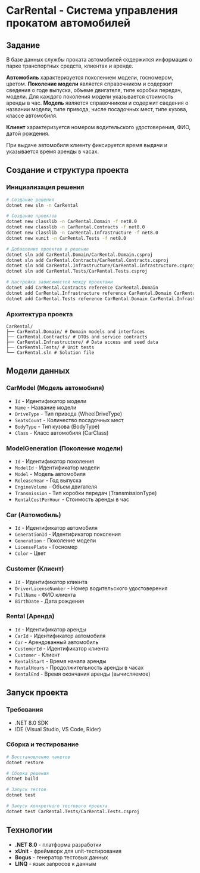 # CarRental - Система управления прокатом автомобилей

## Задание

В базе данных службы проката автомобилей содержится информация о парке транспортных средств, клиентах и аренде.

**Автомобиль** характеризуется поколением модели, госномером, цветом.
**Поколение модели** является справочником и содержит сведения о годе выпуска, объеме двигателя, типе коробки передач, модели. Для каждого поколения модели указывается стоимость аренды в час.
**Модель** является справочником и содержит сведения о названии модели, типе привода, числе посадочных мест, типе кузова, классе автомобиля.

**Клиент** характеризуется номером водительского удостоверения, ФИО, датой рождения.

При выдаче автомобиля клиенту фиксируется время выдачи и указывается время аренды в часах.

## Создание и структура проекта

### Инициализация решения
```bash
# Создание решения
dotnet new sln -n CarRental

# Создание проектов
dotnet new classlib -n CarRental.Domain -f net8.0
dotnet new classlib -n CarRental.Contracts -f net8.0
dotnet new classlib -n CarRental.Infrastructure -f net8.0
dotnet new xunit -n CarRental.Tests -f net8.0

# Добавление проектов в решение
dotnet sln add CarRental.Domain/CarRental.Domain.csproj
dotnet sln add CarRental.Contracts/CarRental.Contracts.csproj
dotnet sln add CarRental.Infrastructure/CarRental.Infrastructure.csproj
dotnet sln add CarRental.Tests/CarRental.Tests.csproj

# Настройка зависимостей между проектами
dotnet add CarRental.Contracts reference CarRental.Domain
dotnet add CarRental.Infrastructure reference CarRental.Domain CarRental.Contracts
dotnet add CarRental.Tests reference CarRental.Domain CarRental.Infrastructure
```

### Архитектура проекта

```
CarRental/
├── CarRental.Domain/ # Domain models and interfaces
├── CarRental.Contracts/ # DTOs and service contracts
├── CarRental.Infrastructure/ # Data access and seed data
├── CarRental.Tests/ # Unit tests
└── CarRental.sln # Solution file
```

## Модели данных

### CarModel (Модель автомобиля)
- `Id` - Идентификатор модели
- `Name` - Название модели
- `DriveType` - Тип привода (WheelDriveType)
- `SeatsCount` - Количество посадочных мест
- `BodyType` - Тип кузова (BodyType)
- `Class` - Класс автомобиля (CarClass)

### ModelGeneration (Поколение модели)
- `Id` - Идентификатор поколения
- `ModelId` - Идентификатор модели
- `Model` - Модель автомобиля
- `ReleaseYear` - Год выпуска
- `EngineVolume` - Объем двигателя
- `Transmission` - Тип коробки передач (TransmissionType)
- `RentalCostPerHour` - Стоимость аренды в час

### Car (Автомобиль)
- `Id` - Идентификатор автомобиля
- `GenerationId` - Идентификатор поколения
- `Generation` - Поколение модели
- `LicensePlate` - Госномер
- `Color` - Цвет

### Customer (Клиент)
- `Id` - Идентификатор клиента
- `DriverLicenseNumber` - Номер водительского удостоверения
- `FullName` - ФИО клиента
- `BirthDate` - Дата рождения

### Rental (Аренда)
- `Id` - Идентификатор аренды
- `CarId` - Идентификатор автомобиля
- `Car` - Арендованный автомобиль
- `CustomerId` - Идентификатор клиента
- `Customer` - Клиент
- `RentalStart` - Время начала аренды
- `RentalHours` - Продолжительность аренды в часах
- `RentalEnd` - Время окончания аренды (вычисляемое)

## Запуск проекта

### Требования
- .NET 8.0 SDK
- IDE (Visual Studio, VS Code, Rider)

### Сборка и тестирование
```bash
# Восстановление пакетов
dotnet restore

# Сборка решения
dotnet build

# Запуск тестов
dotnet test

# Запуск конкретного тестового проекта
dotnet test CarRental.Tests/CarRental.Tests.csproj
```

## Технологии

- **.NET 8.0** - платформа разработки
- **xUnit** - фреймворк для unit-тестирования
- **Bogus** - генератор тестовых данных
- **LINQ** - язык запросов к данным
